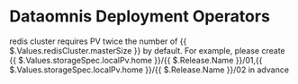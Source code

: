# Dataomnis Deployment Operators

redis cluster requires PV twice the number of {{ $.Values.redisCluster.masterSize }} by default.
For example, please create {{ $.Values.storageSpec.localPv.home }}/{{ $.Release.Name }}/01,{{ $.Values.storageSpec.localPv.home }}/{{ $.Release.Name }}/02 in advance
